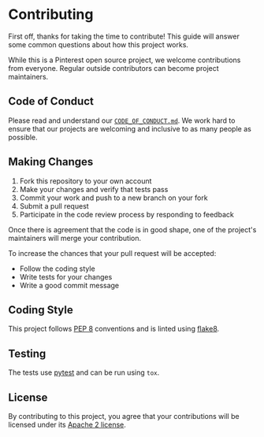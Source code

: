 # Contributing

First off, thanks for taking the time to contribute! This guide will answer
some common questions about how this project works.

While this is a Pinterest open source project, we welcome contributions from
everyone. Regular outside contributors can become project maintainers.

## Code of Conduct

Please read and understand our [`CODE_OF_CONDUCT.md`](CODE_OF_CONDUCT.md). We
work hard to ensure that our projects are welcoming and inclusive to as many
people as possible.

## Making Changes

1. Fork this repository to your own account
2. Make your changes and verify that tests pass
3. Commit your work and push to a new branch on your fork
4. Submit a pull request
5. Participate in the code review process by responding to feedback

Once there is agreement that the code is in good shape, one of the project's
maintainers will merge your contribution.

To increase the chances that your pull request will be accepted:

- Follow the coding style
- Write tests for your changes
- Write a good commit message

## Coding Style

This project follows [PEP 8](https://www.python.org/dev/peps/pep-0008/)
conventions and is linted using [flake8](http://flake8.pycqa.org/).

## Testing

The tests use [pytest](https://docs.pytest.org/) and can be run using `tox`.

## License

By contributing to this project, you agree that your contributions will be
licensed under its [Apache 2 license](LICENSE).
